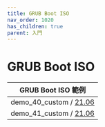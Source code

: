 ```yaml
---
title: GRUB Boot ISO
nav_order: 1020
has_children: true
parent: 入門
---
```



# GRUB Boot ISO


| GRUB Boot ISO 範例 |
| --- |
| demo_40_custom / [21.06](https://github.com/samwhelp/note-about-grub/tree/gh-pages/_demo/prototype/boot_iso/demo_40_custom/Archcraft/21.06) |
| demo_41_custom / [21.06](https://github.com/samwhelp/note-about-grub/tree/gh-pages/_demo/prototype/boot_iso/demo_41_custom/Archcraft/21.06) |
